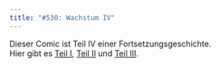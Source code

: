 ```yaml
---
title: "#530: Wachstum IV"
---
```

Dieser Comic ist Teil IV einer Fortsetzungsgeschichte.<br />
Hier gibt es <a href="http://www.fonflatter.de/2007/02/20/">Teil I</a>, <a href="http://www.fonflatter.de/2007/03/01/">Teil II</a> und <a href="http://www.fonflatter.de/2007/03/02/">Teil III</a>.
